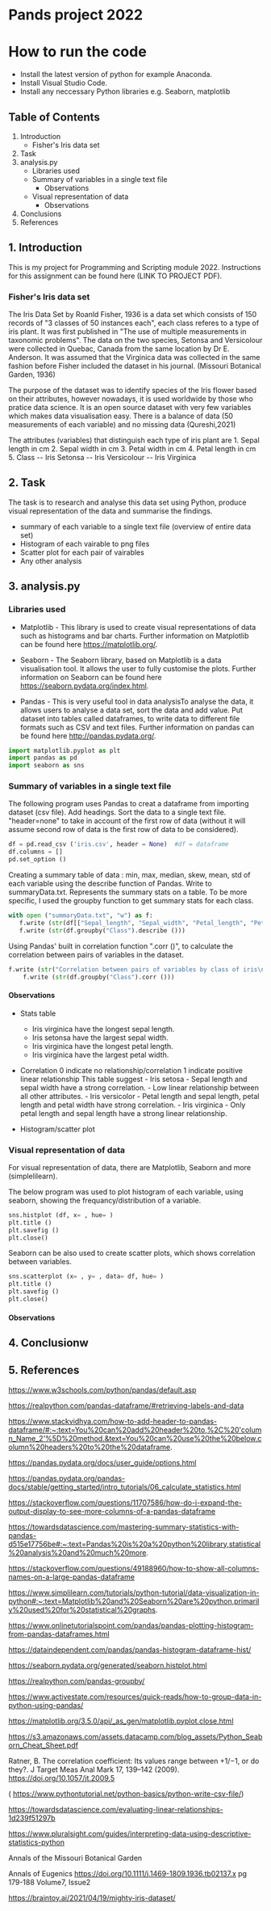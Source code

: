 # Pands project 2022

# How to run the code
 - Install the latest version of python for example Anaconda.
 - Install Visual Studio Code.
 - Install any neccessary Python libraries e.g. Seaborn, matplotlib

## Table of Contents
1. Introduction
    -  Fisher's Iris data set
2. Task
3. analysis.py
    -  Libraries used
      - Summary of variables in a single text file
        -  Observations
    -  Visual representation of data
        -  Observations
4. Conclusions
5. References


## 1. Introduction

This is my project for Programming and Scripting module 2022. Instructions for this assignment can be found here (LINK TO PROJECT PDF).

### Fisher's Iris data set
The Iris Data Set by Roanld Fisher, 1936 is a data set which consists of 150 records of "3 classes of 50 instances each", each class referes to a type of iris plant. It was first published in "The use of multiple measurements in taxonomic problems". 
The data on the two species, Setonsa and Versicolour were collected in Quebac, Canada from the same location by Dr E. Anderson. It was assumed that the Virginica data was collected in the same fashion before Fisher included the dataset in his journal. (Missouri Botanical Garden, 1936)

The purpose of the dataset was to identify species of the Iris flower based on their attributes, however nowadays, it is used worldwide by those who pratice data science. It is an open source dataset with very few variables which makes data visualisation easy. There is a balance of data (50 measurements of each variable) and no missing data (Qureshi,2021)

The attributes (variables) that distinguish each type of iris plant are
      1. Sepal length in cm
      2. Sepal width in cm
      3. Petal width in cm
      4. Petal length in cm
      5. Class
         -- Iris Setonsa
         -- Iris Versicolour
         -- Iris Virginica

## 2. Task

The task is to research and analyse this data set using Python, produce visual representation of the data and summarise the findings.
 * summary of each variable to a single text file (overview of entire data set)
 * Histogram of each vairable to png files
 * Scatter plot for each pair of vairables
 * Any other analysis 

## 3. analysis.py

### Libraries used

* Matplotlib - This library is used to create visual representations of data such as histograms and bar charts. Further information on Matplotlib can be found here https://matplotlib.org/.

* Seaborn - The Seaborn library, based on Matplotlib is a data visualisation tool. It allows the user to fully customise the plots. Further information on Seaborn can be found here https://seaborn.pydata.org/index.html.

* Pandas - This is very useful tool in data analysisTo analyse the data, it allows users to analyse a data set, sort the data and add value. Put dataset into tables called dataframes, to write data to different file formats such as CSV and text files. Further information on pandas can be found here http://pandas.pydata.org/.

``` python
import matplotlib.pyplot as plt 
import pandas as pd
import seaborn as sns  
``` 

### Summary of variables in a single text file
The following program uses Pandas to creat a dataframe from importing dataset (csv file). Add headings.
Sort the data to a single text file. "header=none" to take in account of the first row of data (without it will assume second row of data is the first row of data to be considered). 

```python
df = pd.read_csv ('iris.csv', header = None)  #df = dataframe
df.columns = []
pd.set_option ()
```
Creating a summary table of data : min, max, median, skew, mean, std of each variable using the describe function of Pandas. 
Write to summaryData.txt. Represents the summary stats on a table. To be more specific, I used the groupby function to get summary stats for each class.

```python
with open ("summaryData.txt", "w") as f:
   f.write (str(df[["Sepal_length", "Sepal_width", "Petal_length", "Petal_width"]].describe()))
   f.write (str(df.groupby("Class").describe ())) 
```

Using Pandas' built in correlation function ".corr ()", to calculate the correlation between pairs of variables in the dataset.

```python
f.write (str("Correlation between pairs of variables by class of iris\n"))
    f.write (str(df.groupby("Class").corr ()))
```

#### Observations
- Stats table 
  * Iris virginica have the longest sepal length.
  * Iris setonsa have the largest sepal width.
  * Iris virginica have the longest petal length.
  * Iris virginica have the largest petal width.

- Correlation 
  0 indicate no relationship/correlation
  1 indicate positive linear relationship
  This table suggest
      - Iris setosa
        - Sepal length and sepal width have a strong correlation.
        - Low linear relationship between all other attributes.
      - Iris versicolor 
        - Petal length and sepal length, petal length and petal width have strong correlation.
      - Iris virginica
        - Only petal length and sepal length have a strong linear relationship.

- Histogram/scatter plot

### Visual representation of data
For visual representation of data, there are Matplotlib, Seaborn and more (simplelilearn). 

The below program was used to plot histogram of each variable, using seaborn, showing the frequancy/distribution of a variable.

```python
sns.histplot (df, x= , hue= )
plt.title ()
plt.savefig ()
plt.close()
```
Seaborn can be also used to create scatter plots, which shows correlation between variables.  

```python
sns.scatterplot (x= , y= , data= df, hue= )
plt.title ()
plt.savefig ()
plt.close()
```
#### Observations



  

## 4. Conclusionw





## 5. References
https://www.w3schools.com/python/pandas/default.asp

https://realpython.com/pandas-dataframe/#retrieving-labels-and-data

https://www.stackvidhya.com/how-to-add-header-to-pandas-dataframe/#:~:text=You%20can%20add%20header%20to,%2C%20'column_Name_2'%5D%20method.&text=You%20can%20use%20the%20below,column%20headers%20to%20the%20dataframe.

https://pandas.pydata.org/docs/user_guide/options.html

https://pandas.pydata.org/pandas-docs/stable/getting_started/intro_tutorials/06_calculate_statistics.html

https://stackoverflow.com/questions/11707586/how-do-i-expand-the-output-display-to-see-more-columns-of-a-pandas-dataframe

https://towardsdatascience.com/mastering-summary-statistics-with-pandas-d515e17756be#:~:text=Pandas%20is%20a%20python%20library,statistical%20analysis%20and%20much%20more.

https://stackoverflow.com/questions/49188960/how-to-show-all-columns-names-on-a-large-pandas-dataframe

https://www.simplilearn.com/tutorials/python-tutorial/data-visualization-in-python#:~:text=Matplotlib%20and%20Seaborn%20are%20python,primarily%20used%20for%20statistical%20graphs.

https://www.onlinetutorialspoint.com/pandas/pandas-plotting-histogram-from-pandas-dataframes.html

https://dataindependent.com/pandas/pandas-histogram-dataframe-hist/

https://seaborn.pydata.org/generated/seaborn.histplot.html

https://realpython.com/pandas-groupby/

https://www.activestate.com/resources/quick-reads/how-to-group-data-in-python-using-pandas/

https://matplotlib.org/3.5.0/api/_as_gen/matplotlib.pyplot.close.html

https://s3.amazonaws.com/assets.datacamp.com/blog_assets/Python_Seaborn_Cheat_Sheet.pdf

Ratner, B. The correlation coefficient: Its values range between +1/−1, or do they?. J Target Meas Anal Mark 17, 139–142 (2009). https://doi.org/10.1057/jt.2009.5

( https://www.pythontutorial.net/python-basics/python-write-csv-file/)

https://towardsdatascience.com/evaluating-linear-relationships-1d239f51297b

https://www.pluralsight.com/guides/interpreting-data-using-descriptive-statistics-python

Annals of the Missouri Botanical Garden

Annals of Eugenics  https://doi.org/10.1111/j.1469-1809.1936.tb02137.x pg 179-188 Volume7, Issue2

https://braintoy.ai/2021/04/19/mighty-iris-dataset/